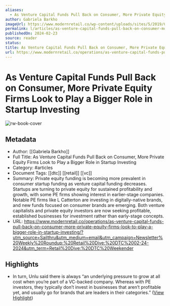 ```yaml
---
aliases:
  - As Venture Capital Funds Pull Back on Consumer, More Private Equity Firms Look to Play a Bigger Role in Startup Investing
author: Gabriela Barkho
imageUrl: https://www.modernretail.co/wp-content/uploads/sites/5/2019/05/money-hands.jpg
permalink: l/articles/as-venture-capital-funds-pull-back-on-consumer-more-private-equity-firms-look-to-play-a-bigger-role-in-startup-investing
publishedOn: 2024-02-23
source: reader
status: 
title: As Venture Capital Funds Pull Back on Consumer, More Private Equity Firms Look to Play a Bigger Role in Startup Investing
url: https://www.modernretail.co/operations/as-venture-capital-funds-pull-back-on-consumer-more-private-equity-firms-look-to-play-a-bigger-role-in-startup-investing/?utm_source=Sailthru&utm_medium=email&utm_campaign=Newsletter%20Weekly%20Roundup:%20Retail%20Dive:%20DTC%2002-24-2024&utm_term=Retail%20Dive:%20DTC%20Weekender
---
```

# As Venture Capital Funds Pull Back on Consumer, More Private Equity Firms Look to Play a Bigger Role in Startup Investing

![rw-book-cover](https://www.modernretail.co/wp-content/uploads/sites/5/2019/05/money-hands.jpg)

## Metadata

- Author: [[Gabriela Barkho]]
- Full Title: As Venture Capital Funds Pull Back on Consumer, More Private Equity Firms Look to Play a Bigger Role in Startup Investing
- Category: #articles
- Document Tags: [[dtc]] [[retail]] [[vc]]
- Summary: Private equity funding is becoming more prevalent in consumer startup funding as venture capital funding decreases. Startups are turning to private equity for sustained profitability and growth, with some PE firms showing interest in earlier-stage companies. Notable PE firms like L Catterton are investing in digitally-native brands, and new funds focused on consumer brands are emerging. Both venture capitalists and private equity investors are now seeking profitable, established businesses for investment rather than early-stage concepts.
- URL: https://www.modernretail.co/operations/as-venture-capital-funds-pull-back-on-consumer-more-private-equity-firms-look-to-play-a-bigger-role-in-startup-investing/?utm_source=Sailthru&utm_medium=email&utm_campaign=Newsletter%20Weekly%20Roundup:%20Retail%20Dive:%20DTC%2002-24-2024&utm_term=Retail%20Dive:%20DTC%20Weekender

## Highlights

- In turn, Unlu said there is always “an underlying pressure to grow at all cost when you’re part of a VC-backed company. Whereas with PE investors, they typically don’t invest in businesses that aren’t profitable yet, and usually go for brands that are leaders in their categories.” ([View Highlight](https://read.readwise.io/read/01hqr118a4wrmaqetqqzwy0cf8))
